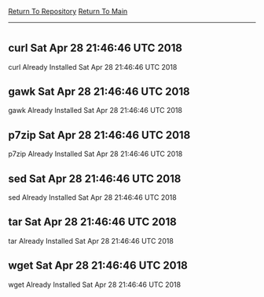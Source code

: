 [Return To Repository](https://github.com/deathbybandaid/piholeparser/)
[Return To Main](https://github.com/deathbybandaid/piholeparser/blob/dev-nomerge/RecentRunLogs/Mainlog.md)
____________________________________
# 
## curl Sat Apr 28 21:46:46 UTC 2018
curl Already Installed Sat Apr 28 21:46:46 UTC 2018
## gawk Sat Apr 28 21:46:46 UTC 2018
gawk Already Installed Sat Apr 28 21:46:46 UTC 2018
## p7zip Sat Apr 28 21:46:46 UTC 2018
p7zip Already Installed Sat Apr 28 21:46:46 UTC 2018
## sed Sat Apr 28 21:46:46 UTC 2018
sed Already Installed Sat Apr 28 21:46:46 UTC 2018
## tar Sat Apr 28 21:46:46 UTC 2018
tar Already Installed Sat Apr 28 21:46:46 UTC 2018
## wget Sat Apr 28 21:46:46 UTC 2018
wget Already Installed Sat Apr 28 21:46:46 UTC 2018
